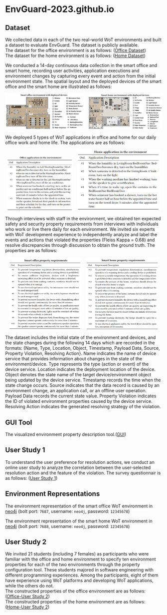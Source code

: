 # EnvGuard-2023.github.io


## Dataset
We collected data in each of the two real-world WoT environments and built a dataset to evaluate EnvGuard. The dataset is publicly available.   
The dataset for the office environment is as follows:
([Office Dataset](https://github.com/EnvGuard-2023/EnvGuard-2023.github.io/tree/master/office-dataset))  
The dataset for the home environment is as follows:
([Home Dataset](https://github.com/EnvGuard-2023/EnvGuard-2023.github.io/tree/master/home-dataset))

<p>
We conducted a 14-day continuous data collection in the smart office and smart home, recording user activities, application executions and environment changes by capturing every event and action from the initial environment state. 
The spatial layout and the deployed devices of the smart office and the smart home are illustrated as follows:
<div align=center>
<img width="50%" style="margin-right:2%" src="https://raw.githubusercontent.com/EnvGuard-2023/EnvGuard-2023.github.io/master/images/SmartOfficeEnv.png"/>
<img width="47%" src="https://raw.githubusercontent.com/EnvGuard-2023/EnvGuard-2023.github.io/master/images/SmartHomeEnv.png"/>
</div>
</p>

<!-- There are 21 students working and studying in the laboratory, and 5 types of WoT applications are deployed to provide convenience for daily office work. Details of the applications are described below:
<div align=center><img width="400" src="https://raw.githubusercontent.com/EnvGuard-2023/EnvGuard-2023.github.io/master/images/application.png"/></div> -->

We deployed 5 types of WoT applications in office and home for our daily office work and home life. The applications are as follows:
<div align=center>
<img width="42%" style="margin-right:2%" src="https://raw.githubusercontent.com/EnvGuard-2023/EnvGuard-2023.github.io/master/images/office_application.png"/>
<img width="53%" src="https://raw.githubusercontent.com/EnvGuard-2023/EnvGuard-2023.github.io/master/images/home_application.png"/>
</div>

Through interviews with staff in the environment, we obtained ten expected safety and security property requirements from interviews with individuals who work or live there daily for each environment. We invited six experts with WoT development experience to independently analyze and label the events and actions that violated the properties (Fleiss Kappa = 0.68) and resolve discrepancies through discussion to obtain the ground truth. The properties are as follows:
<div align=center>
<img width="46%" style="margin-right:2%" src="https://raw.githubusercontent.com/EnvGuard-2023/EnvGuard-2023.github.io/master/images/office_propertys.png"/>
<img width="46.3%" src="https://raw.githubusercontent.com/EnvGuard-2023/EnvGuard-2023.github.io/master/images/home_propertys.png"/>
</div>

The dataset includes the initial state of the environment and devices, and the state changes during the following 14 days which are recorded in the formats: {Name, Type, Location, Object, Timestamp, Payload Data, Source, Property Violation, Resolving Action}. Name indicates the name of device service that provides information about changes in the state of the environment/device. Type represents the type (action or event) of the device service. Location indicates the deployment location of the device. Object denotes the state name of the target device/environment object being updated by the device service. Timestamp records  the time when the state change occurs. Source indicates that the data record is caused by an environment change, an application call, or an offline user operation. Payload Data records the current state value. Property Violation indicates the ID of violated environment properties caused by the device service. Resolving Action indicates the generated resolving strategy of the violation.
 
## GUI Tool
The visualized environment property description tool.([GUI](http://47.101.169.122:9033/))

## User Study 1
To understand the user preference for resolution actions, we conduct an online user study to analyze the correlation between the user-selected resolution action and the feature of the violation. The survey questionnair is as follows:
([User Study 1](https://github.com/EnvGuard-2023/EnvGuard-2023.github.io/blob/master/user-study/UserStudyOne_SurveyQuestionnair.docx))


## Environment Representations
The environment representation of the smart office WoT environment in [neo4j](http://47.101.169.122:7474/browser/)  (bolt port: `7687`, username: `neo4j`, password: `12345678`)

The environment representation of the smart home WoT environment in [neo4j](http://47.101.169.122:7475/browser/)  (bolt port: `7688`, username: `neo4j`, password: `12345678`)


## User Study 2
We invited 21 students (including 7 females) as participants who were familiar with the office and home environment to specify ten environment properties for each of the two environments through the property configuration tool. These students majored in software engineering with different programming experiences. Among the participants, eight of them have experience using WoT platforms and developing WoT applications, while the others do not.  
The constructed properties of the office environment are as follows:
([Office-User Study 2](https://github.com/EnvGuard-2023/EnvGuard-2023.github.io/blob/master/user-study/Office_UserStudyTwo_ConstructedProperties.json))  
The constructed properties of the home environment are as follows:
([Home-User Study 2](https://github.com/EnvGuard-2023/EnvGuard-2023.github.io/blob/master/user-study/Home_UserStudyTwo_ConstructedProperties.json))

<!-- Properties of environments built by participants using visualisation development tools in usability user studies.([link](https://github.com/EnvGuard-2023/EnvGuard-2023.github.io/blob/master/user-study/user_study.json)) -->

